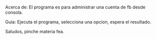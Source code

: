 Acerca de: El programa es para administrar una cuenta de fb desde consola.

Guia: Ejecuta el programa, selecciona una opcion, espera el resultado.

Saludos, pinche materia fea.